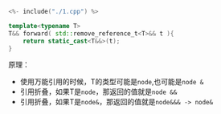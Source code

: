 
```c++
<%- include("./1.cpp") %>
```

```c++
template<typename T>
T&& forward( std::remove_reference_t<T>&& t ){
    return static_cast<T&&>(t);
}
```

原理：

 - 使用万能引用的时候，T的类型可能是`node`,也可能是`node &`
 - 引用折叠，如果T是`node`，那返回的值就是`node &&`
 - 引用折叠，如果T是`node&`，那返回的值就是`node&&& -> node&`
